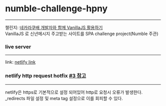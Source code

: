 # numble-challenge-hpny
---
챌린지: [네카라쿠배 개발자와 함께 VanillaJS 활용하기](https://www.numble.it/501cc258-649f-4c73-b64b-bb4fea000640)
<br>VanillaJS 로 신년메시지 주고받는 사이트를 SPA challenge project(Numble 주관)


### live server
---
link: [netlify link](https://taupe-licorice-34a149.netlify.app/)

### netlify http request hotfix [#3 참고](https://github.com/wjdwjdtn92/numble-challenge-hpny/pull/3)
---
netlify은 https로 기본적으로 설정 되어있어 http로 요청시 오류가 발생한다.
_redirects 파일 설정 및 meta tag 설정으로 이를 회피할 수 있다.


